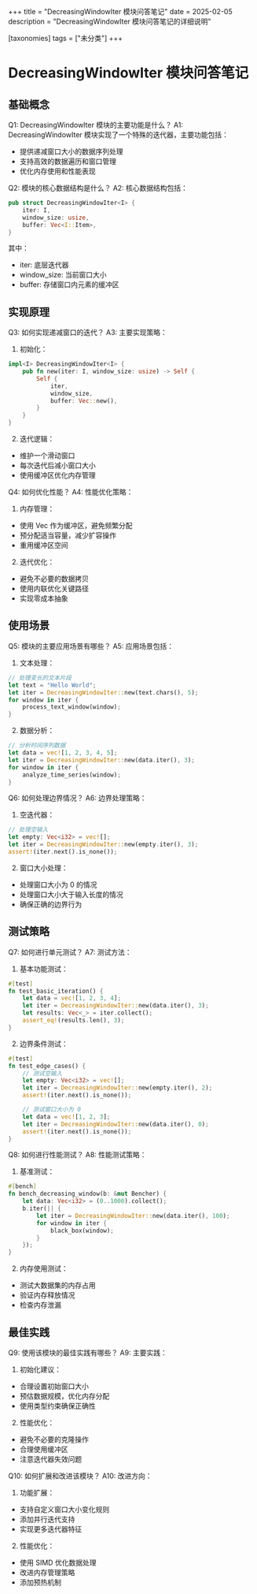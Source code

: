 +++
title = "DecreasingWindowIter 模块问答笔记"
date = 2025-02-05
description = "DecreasingWindowIter 模块问答笔记的详细说明"

[taxonomies]
tags = ["未分类"]
+++

# DecreasingWindowIter 模块问答笔记

## 基础概念

Q1: DecreasingWindowIter 模块的主要功能是什么？
A1: DecreasingWindowIter 模块实现了一个特殊的迭代器，主要功能包括：
- 提供递减窗口大小的数据序列处理
- 支持高效的数据遍历和窗口管理
- 优化内存使用和性能表现

Q2: 模块的核心数据结构是什么？
A2: 核心数据结构包括：
```rust
pub struct DecreasingWindowIter<I> {
    iter: I,
    window_size: usize,
    buffer: Vec<I::Item>,
}
```
其中：
- iter: 底层迭代器
- window_size: 当前窗口大小
- buffer: 存储窗口内元素的缓冲区

## 实现原理

Q3: 如何实现递减窗口的迭代？
A3: 主要实现策略：
1. 初始化：
```rust
impl<I> DecreasingWindowIter<I> {
    pub fn new(iter: I, window_size: usize) -> Self {
        Self {
            iter,
            window_size,
            buffer: Vec::new(),
        }
    }
}
```

2. 迭代逻辑：
- 维护一个滑动窗口
- 每次迭代后减小窗口大小
- 使用缓冲区优化内存管理

Q4: 如何优化性能？
A4: 性能优化策略：
1. 内存管理：
- 使用 Vec 作为缓冲区，避免频繁分配
- 预分配适当容量，减少扩容操作
- 重用缓冲区空间

2. 迭代优化：
- 避免不必要的数据拷贝
- 使用内联优化关键路径
- 实现零成本抽象

## 使用场景

Q5: 模块的主要应用场景有哪些？
A5: 应用场景包括：
1. 文本处理：
```rust
// 处理变长的文本片段
let text = "Hello World";
let iter = DecreasingWindowIter::new(text.chars(), 5);
for window in iter {
    process_text_window(window);
}
```

2. 数据分析：
```rust
// 分析时间序列数据
let data = vec![1, 2, 3, 4, 5];
let iter = DecreasingWindowIter::new(data.iter(), 3);
for window in iter {
    analyze_time_series(window);
}
```

Q6: 如何处理边界情况？
A6: 边界处理策略：
1. 空迭代器：
```rust
// 处理空输入
let empty: Vec<i32> = vec![];
let iter = DecreasingWindowIter::new(empty.iter(), 3);
assert!(iter.next().is_none());
```

2. 窗口大小处理：
- 处理窗口大小为 0 的情况
- 处理窗口大小大于输入长度的情况
- 确保正确的边界行为

## 测试策略

Q7: 如何进行单元测试？
A7: 测试方法：
1. 基本功能测试：
```rust
#[test]
fn test_basic_iteration() {
    let data = vec![1, 2, 3, 4];
    let iter = DecreasingWindowIter::new(data.iter(), 3);
    let results: Vec<_> = iter.collect();
    assert_eq!(results.len(), 3);
}
```

2. 边界条件测试：
```rust
#[test]
fn test_edge_cases() {
    // 测试空输入
    let empty: Vec<i32> = vec![];
    let iter = DecreasingWindowIter::new(empty.iter(), 2);
    assert!(iter.next().is_none());

    // 测试窗口大小为 0
    let data = vec![1, 2, 3];
    let iter = DecreasingWindowIter::new(data.iter(), 0);
    assert!(iter.next().is_none());
}
```

Q8: 如何进行性能测试？
A8: 性能测试策略：
1. 基准测试：
```rust
#[bench]
fn bench_decreasing_window(b: &mut Bencher) {
    let data: Vec<i32> = (0..1000).collect();
    b.iter(|| {
        let iter = DecreasingWindowIter::new(data.iter(), 100);
        for window in iter {
            black_box(window);
        }
    });
}
```

2. 内存使用测试：
- 测试大数据集的内存占用
- 验证内存释放情况
- 检查内存泄漏

## 最佳实践

Q9: 使用该模块的最佳实践有哪些？
A9: 主要实践：
1. 初始化建议：
- 合理设置初始窗口大小
- 预估数据规模，优化内存分配
- 使用类型约束确保正确性

2. 性能优化：
- 避免不必要的克隆操作
- 合理使用缓冲区
- 注意迭代器失效问题

Q10: 如何扩展和改进该模块？
A10: 改进方向：
1. 功能扩展：
- 支持自定义窗口大小变化规则
- 添加并行迭代支持
- 实现更多迭代器特征

2. 性能优化：
- 使用 SIMD 优化数据处理
- 改进内存管理策略
- 添加预热机制